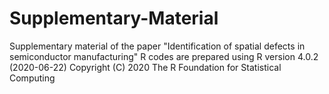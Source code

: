 # Supplementary-Material
Supplementary material of the paper "Identification of spatial defects in semiconductor manufacturing"
R codes are prepared using R version 4.0.2 (2020-06-22) 
Copyright (C) 2020 The R Foundation for Statistical Computing
